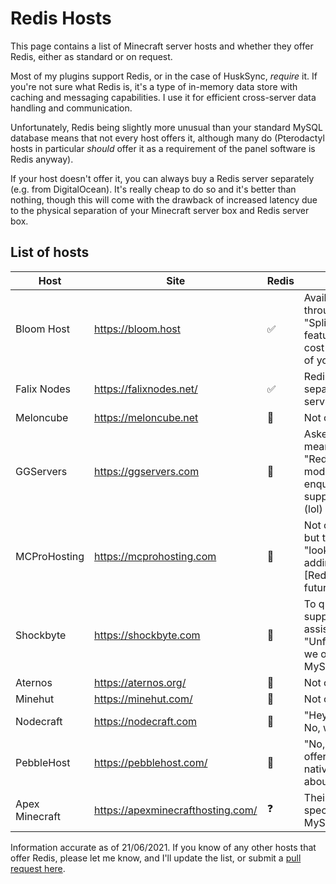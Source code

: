 # Redis Hosts

This page contains a list of Minecraft server hosts and whether they offer Redis, either as standard or on request.

Most of my plugins support Redis, or in the case of HuskSync, _require_ it. If you're not sure what Redis is, it's a type of in-memory data store with caching and messaging capabilities. I use it for efficient cross-server data handling and communication.

Unfortunately, Redis being slightly more unusual than your standard MySQL database means that not every host offers it, although many do (Pterodactyl hosts in particular _should_ offer it as a requirement of the panel software is Redis anyway).

If your host doesn't offer it, you can always buy a Redis server separately (e.g. from DigitalOcean). It's really cheap to do so and it's better than nothing, though this will come with the drawback of increased latency due to the physical separation of your Minecraft server box and Redis server box.

## List of hosts

| Host           | Site                              | Redis | Notes                                                                               |
|----------------|-----------------------------------|-------|-------------------------------------------------------------------------------------|
| Bloom Host     | https://bloom.host                | ✅     | Available through their "Split servers" feature at the cost of some of your RAM     |
| Falix Nodes    | https://falixnodes.net/           | ✅     | Redis is a separate paid service.                                                   |
| Meloncube      | https://meloncube.net             | 🚫    | Not offered                                                                         |
| GGServers      | https://ggservers.com             | 🚫    | Asked me if I meant the "Rediscovered mod" when I enquired their support chat (lol) |
| MCProHosting   | https://mcprohosting.com          | 🚫    | Not currently, but they're "looking into adding" \[Redis\] "in the future"          |
| Shockbyte      | https://shockbyte.com             | 🚫    | To quote their support assistant; "Unfortunately, we only MySQL."                   |
| Aternos        | https://aternos.org/              | 🚫    | Not offered                                                                         |
| Minehut        | https://minehut.com/              | 🚫    | Not offered                                                                         |
| Nodecraft      | https://nodecraft.com             | 🚫    | "Hey there! No, we do not"                                                          |
| PebbleHost     | https://pebblehost.com/           | 🚫    | "No, we do not offer redis natively, sorry about that."                             |
| Apex Minecraft | https://apexminecrafthosting.com/ | ❓     | Their [FAQ](https://apexminecrafthosting.com/faq/) only specifies MySQL             |

Information accurate as of 21/06/2021. If you know of any other hosts that offer Redis, please let me know, and I'll update the list, or submit a [pull request here](https://github.com/WiIIiam278/William278.net).